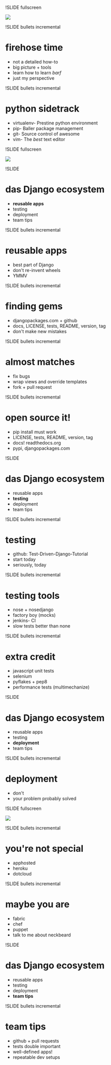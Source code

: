 !SLIDE fullscreen

<img src="firehose.jpg">
<br />

!SLIDE bullets incremental
# firehose time #

* not a detailed how-to
* big picture + tools
* learn how to learn *barf*
* just my perspective

!SLIDE bullets incremental
# python sidetrack #

* virtualenv- Prestine python environment
* pip- Baller package management
* git- Source control of awesome
* vim- The *best* text editor

!SLIDE fullscreen

<img src="come_at_me_bro.jpg">
<br />


!SLIDE 
# das Django ecosystem #

* **reusable apps**
* testing
* deployment
* team tips

!SLIDE bullets incremental
# reusable apps #

* best part of Django
* don't re-invent wheels
* YMMV

!SLIDE bullets incremental
# finding gems #

* djangopackages.com + github
* docs, LICENSE, tests, README, version, tag
* don't make new mistakes

!SLIDE bullets incremental
# almost matches #

* fix bugs
* wrap views and override templates
* fork + pull request

!SLIDE bullets incremental
# open source it! #

* pip install must work
* LICENSE, tests, README, version, tag
* docs! readthedocs.org
* pypi, djangopackages.com

!SLIDE 
# das Django ecosystem #

* reusable apps
* **testing**
* deployment
* team tips

!SLIDE bullets incremental
# testing #

* github: Test-Driven-Django-Tutorial
* start today
* seriously, today

!SLIDE bullets incremental
# testing tools #

* nose + nosedjango
* factory boy (mocks)
* jenkins- CI
* slow tests better than none

!SLIDE bullets incremental
# extra credit #

* javascript unit tests 
* selenium
* pyflakes + pep8
* performance tests (multimechanize)

!SLIDE 
# das Django ecosystem #

* reusable apps
* testing
* **deployment**
* team tips

!SLIDE bullets incremental
# deployment #

* don't
* your problem probably solved

!SLIDE fullscreen

<img src="snowflakes.jpg">
<br />

!SLIDE bullets incremental
# you're not special #

* apphosted
* heroku
* dotcloud

!SLIDE bullets incremental
# maybe you are #

* fabric
* chef
* puppet
* talk to me about neckbeard

!SLIDE 
# das Django ecosystem #

* reusable apps
* testing
* deployment
* **team tips**

!SLIDE bullets incremental
# team tips #

* github + pull requests
* tests double important
* well-defined apps!
* repeatable dev setups

